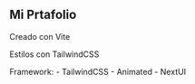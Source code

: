## Mi Prtafolio

Creado con Vite 

Estilos con TailwindCSS

Framework:
         - TailwindCSS - Animated
         - NextUI 
         
         
         
      